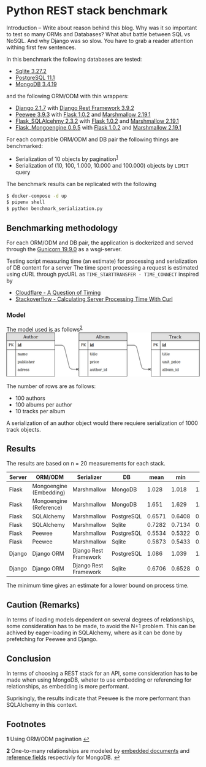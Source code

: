 # Python REST stack benchmark
Introduction – Write about reason behind this blog. Why was it so important to test so many ORMs and Databases? What abut battle between SQL vs NoSQL. And why Django was so slow. You have to grab a reader attention withing first few sentences.

In this benchmark the following databases are tested:
- [Sqlite 3.27.2](https://www.sqlite.org/)
- [PostgreSQL 11.1](https://hub.docker.com/_/postgres)
- [MongoDB 3.4.19](https://hub.docker.com/_/mongo)

and the following ORM/ODM with thin wrappers:
- [Django 2.1.7](https://djangoproject.com/) with [Django Rest Framework 3.9.2](https://django-rest-framework.org/)
- [Peewee 3.9.3](https://peewee-orm.com/) with [Flask 1.0.2](http://flask.pocoo.org/) and [Marshmallow 2.19.1](https://marshmallow.readthedocs.io/)
- [Flask_SQLAlcehmy 2.3.2](http://flask-sqlalchemy.pocoo.org/) with [Flask 1.0.2](http://flask.pocoo.org/) and [Marshmallow 2.19.1](https://marshmallow.readthedocs.io/)
- [Flask_Mongoengine 0.9.5](http://docs.mongoengine.org/projects/flask-mongoengine/) with [Flask 1.0.2](http://flask.pocoo.org/) and [Marshmallow 2.19.1](https://marshmallow.readthedocs.io/)

For each compatible ORM/ODM and DB pair the following things are benchmarked:
- Serialization of 10 objects by pagination<sup id="a1">[1](#f1)</sup>
- Serialization of (10, 100, 1.000, 10.000 and 100.000) objects by `LIMIT` query

The benchmark results can be replicated with the following
```bash
$ docker-compose -d up
$ pipenv shell
$ python benchmark_serialization.py
```

## Benchmarking methodology
For each ORM/ODM and DB pair, the application is dockerized and served through the [Gunicorn 19.9.0](https://gunicorn.org/) as a wsgi-server.

Testing script measuring time (an estimate) for processing and serialization of DB content for a server
The time spent processing a request is estimated using cURL through pycURL as `TIME_STARTTRANSFER - TIME_CONNECT` inspired by
- [Cloudflare - A Question of Timing](http://blog.cloudflare.com/a-question-of-timing/)
- [Stackoverflow - Calculating Server Processing Time With Curl](http://stackoverflow.com/questions/17638026/calculating-server-processing-time-with-curl)


### Model
The model used is as follows<sup id="a2">[2](#f2)</sup>
![UML diagram of model](model.png)

The number of rows are as follows:
- 100 authors
- 100 albums per author
- 10 tracks per album

A serialization of an author object would there requiere serialization of 1000 track objects.

## Results
The results are based on n = 20 measurements for each stack.

| Server | ORM/ODM                 | Serializer            | DB         | mean   | min    | max    | std    |
|--------|-------------------------|-----------------------|------------|--------|--------|--------|--------|
| Flask  | Mongoengine (Embedding) | Marshmallow           | MongoDB    | 1.028  | 1.018  | 1.044  | 0.0068 |
| Flask  | Mongoengine (Reference) | Marshmallow           | MongoDB    | 1.651  | 1.629  | 1.677  | 0.015  |
| Flask  | SQLAlchemy              | Marshmallow           | PostgreSQL | 0.6571 | 0.6408 | 0.7192 | 0.017  |
| Flask  | SQLAlchemy              | Marshmallow           | Sqlite     | 0.7282 | 0.7134 | 0.7436 | 0.0094 |
| Flask  | Peewee                  | Marshmallow           | PostgreSQL | 0.5534 | 0.5322 | 0.5799 | 0.015  |
| Flask  | Peewee                  | Marshmallow           | Sqlite     | 0.5873 | 0.5433 | 0.5873 | 0.014  |
| Django | Django ORM              | Django Rest Framework | PostgreSQL | 1.086  | 1.039  | 1.221  | 0.055  |
| Django | Django ORM              | Django Rest Framework | Sqlite     | 0.6706 | 0.6528 | 0.7387 | 0.019  |

The minimum time gives an estimate for a lower bound on process time.


## Caution (Remarks)
In terms of loading models dependent on several degrees of relationships, some consideration has to be made, to avoid the N+1 problem.
This can be achived by eager-loading in SQLAlchemy, where as it can be done by prefetching for Peewee and Django.


## Conclusion
In terms of choosing a REST stack for an API, some consideration has to be made when using MongoDB, wheter to use embedding or referencing for relationships, as embedding is more performant.

Suprisingly, the results indicate that Peewee is the more performant than SQLAlchemy in this context.


## Footnotes
<b id="f1">1</b> Using ORM/ODM pagination [↩](#a1)

<b id="f2">2</b> One-to-many relationships are modeled by [embedded documents](https://docs.mongodb.com/manual/tutorial/model-embedded-one-to-many-relationships-between-documents/) and [reference fields](https://docs.mongodb.com/manual/tutorial/model-referenced-one-to-many-relationships-between-documents/) respectivly for MongoDB. [↩](#a2)